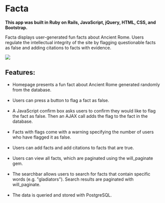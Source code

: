 <h1>Facta</h1>

<b>This app was built in Ruby on Rails, JavaScript, jQuery, HTML, CSS, and Bootstrap.</b>

Facta displays user-generated fun facts about Ancient Rome. Users regulate the intellectual integrity of the site by flagging questionable facts as false and adding citations to facts with evidence.

<img src="http://www.kellylougheed.com/images/projects/facta.png"/>

<h2>Features:</h2>

<ul>
<li> Homepage presents a fun fact about Ancient Rome generated randomly from the database.</li><br/>

<li> Users can press a button to flag a fact as false.</li><br/>

<li> A JavaScript confirm box asks users to confirm they would like to flag the fact as false. Then an AJAX call adds the flag to the fact in the database.</li><br/>

<li> Facts with flags come with a warning specifying the number of users who have flagged it as false.</li><br/>

<li> Users can add facts and add citations to facts that are true.</li><br/>

<li> Users can view all facts, which are paginated using the will_paginate gem.</li><br/>

<li> The searchbar allows users to search for facts that contain specific words (e.g. "gladiators"). Search results are paginated with will_paginate.</li><br/>

<li> The data is queried and stored with PostgreSQL.</li><br/>
</ul>
